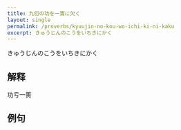 ```yaml
---
title: 九仞の功を一簣に欠く
layout: single
permalink: /proverbs/kyuujin-no-kou-wo-ichi-ki-ni-kaku
excerpt: きゅうじんのこうをいちきにかく
---
```


きゅうじんのこうをいちきにかく

## 解释

功亏一篑

## 例句


